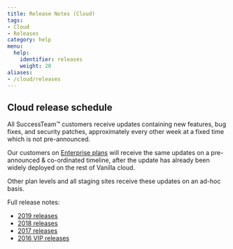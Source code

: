 ```yaml
---
title: Release Notes (Cloud)
tags:
- Cloud
- Releases
category: help
menu:
  help:
    identifier: releases
    weight: 20
aliases:
- /cloud/releases
---
```


## Cloud release schedule

All SuccessTeam™ customers receive updates containing new features, bug fixes, and security patches, approximately every other week at a fixed time which is not pre-announced.

Our customers on [Enterprise plans](https://vanillaforums.com/plans) will receive the same updates on a pre-announced & co-ordinated timeline, after the update has already been widely deployed on the rest of Vanilla cloud.

Other plan levels and all staging sites receive these updates on an ad-hoc basis.

Full release notes:

* [2019 releases](/cloud/releases/2019)
* [2018 releases](/cloud/releases/2018)
* [2017 releases](/cloud/releases/2017)
* [2016 VIP releases](/cloud/releases/2016)
